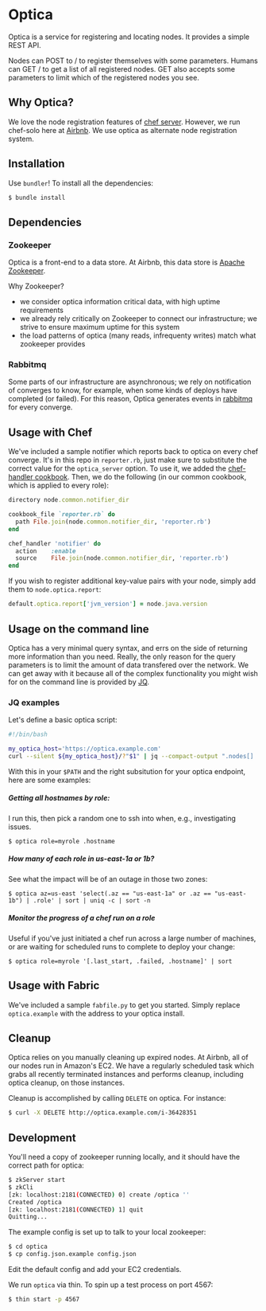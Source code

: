 # Optica #

Optica is a service for registering and locating nodes.
It provides a simple REST API.

Nodes can POST to / to register themselves with some parameters.
Humans can GET / to get a list of all registered nodes.
GET also accepts some parameters to limit which of the registered nodes you see.

## Why Optica? ##

We love the node registration features of [chef server](http://docs.opscode.com/chef_overview_server.html).
However, we run chef-solo here at [Airbnb](www.airbnb.com).
We use optica as alternate node registration system.

## Installation ##

Use `bundler`!
To install all the dependencies:

```bash
$ bundle install
```

## Dependencies ##

### Zookeeper ###

Optica is a front-end to a data store.
At Airbnb, this data store is [Apache Zookeeper](https://zookeeper.apache.org/).

Why Zookeeper?
* we consider optica information critical data, with high uptime requirements
* we already rely critically on Zookeeper to connect our infrastructure; we strive to ensure maximum uptime for this system
* the load patterns of optica (many reads, infrequenty writes) match what zookeeper provides

### Rabbitmq ###

Some parts of our infrastructure are asynchronous; we rely on notification of converges to know, for example, when some kinds of deploys have completed (or failed).
For this reason, Optica generates events in [rabbitmq](http://www.rabbitmq.com/) for every converge.

## Usage with Chef ##

We've included a sample notifier which reports back to optica on every chef converge.
It's in this repo in `reporter.rb`, just make sure to substitute the
correct value for the `optica_server` option. To use it, we added the [chef-handler cookbook](https://github.com/opscode-cookbooks/chef_handler).
Then, we do the following (in our common cookbook, which is applied to every role):

```ruby
directory node.common.notifier_dir

cookbook_file `reporter.rb` do
  path File.join(node.common.notifier_dir, 'reporter.rb')
end

chef_handler 'notifier' do
  action    :enable
  source    File.join(node.common.notifier_dir, 'reporter.rb')
end
```

If you wish to register additional key-value pairs with your node, simply add them to `node.optica.report`:

```ruby
default.optica.report['jvm_version'] = node.java.version
```

## Usage on the command line ##

Optica has a very minimal query syntax, and errs on the side of returning more information than you need.
Really, the only reason for the query parameters is to limit the amount of data transfered over the network.
We can get away with it because all of the complex functionality you might wish for on the command line is provided by [JQ](http://stedolan.github.io/jq/).

### JQ examples ###

Let's define a basic optica script:
```bash
#!/bin/bash

my_optica_host='https://optica.example.com'
curl --silent ${my_optica_host}/?"$1" | jq --compact-output ".nodes[] | $2"
```

With this in your `$PATH` and the right subsitution for your optica endpoint, here are some examples:

##### Getting all hostnames by role: #####

I run this, then pick a random one to ssh into when, e.g., investigating issues.

`$ optica role=myrole .hostname`

##### How many of each role in us-east-1a or 1b? ####

See what the impact will be of an outage in those two zones:

`$ optica az=us-east 'select(.az == "us-east-1a" or .az == "us-east-1b") | .role' | sort | uniq -c | sort -n `

##### Monitor the progress of a chef run on a role ####

Useful if you've just initiated a chef run across a large number of machines, or are waiting for scheduled runs to complete to deploy your change:

`$ optica role=myrole '[.last_start, .failed, .hostname]' | sort`

## Usage with Fabric ##

We've included a sample `fabfile.py` to get you started.
Simply replace `optica.example` with the address to your optica install.

## Cleanup ##

Optica relies on you manually cleaning up expired nodes.
At Airbnb, all of our nodes run in Amazon's EC2.
We have a regularly scheduled task which grabs all recently terminated instances and performs cleanup, including optica cleanup, on those instances.

Cleanup is accomplished by calling `DELETE` on optica.
For instance:

```bash
$ curl -X DELETE http://optica.example.com/i-36428351
```

## Development ##

You'll need a copy of zookeeper running locally, and it should have the correct path for optica:

```bash
$ zkServer start
$ zkCli
[zk: localhost:2181(CONNECTED) 0] create /optica ''
Created /optica
[zk: localhost:2181(CONNECTED) 1] quit
Quitting...
```

The example config is set up to talk to your local zookeeper:

```bash
$ cd optica
$ cp config.json.example config.json
```

Edit the default config and add your EC2 credentials.

We run `optica` via thin.
To spin up a test process on port 4567:

```bash
$ thin start -p 4567
```
